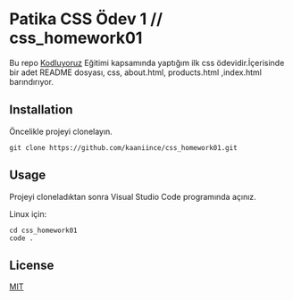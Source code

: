 # Patika CSS Ödev 1 // css_homework01

Bu repo [Kodluyoruz](https://www.kodluyoruz.org/) Eğitimi kapsamında yaptığım ilk css ödevidir.İçerisinde bir adet README dosyası, css, about.html, products.html ,index.html barındırıyor.

## Installation

Öncelikle projeyi clonelayın.

```
git clone https://github.com/kaaniince/css_homework01.git
```

## Usage

Projeyi cloneladıktan sonra Visual Studio Code programında açınız.

Linux için:

```
cd css_homework01
code .
```

## License

[MIT](https://choosealicense.com/licenses/mit/)
